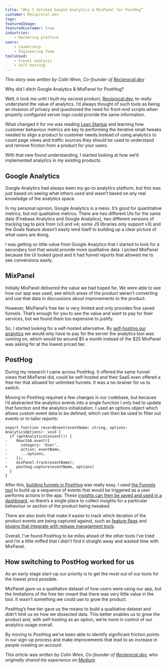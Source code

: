```yaml
---
title: “Why I ditched Google Analytics & MixPanel for PostHog”
customer: Reciprocal.dev
logo:
featuredImage: 
featuredCustomer: true
industries:
    - Marketing platform
users:
    - Leadership
    - Engineering Team
toolsUsed:
    - Funnel analysis
    - Self-hosting
---
```

_This story was written by Colin Wren, Co-founder of [Reciprocal.dev](https://reciprocal.dev/)_

Why did I ditch Google Analytics & MixPanel for PostHog?

Well, it took me until I built my second product, [Reciprocal.dev](https://reciprocal.dev/), to really understand the value of analytics. I’d always thought of such tools as being an invasion of privacy and questioned the need for front-end scripts when properly configured server logs could provide the same information.

What changed it for me was reading [Lean Startup](https://en.wikipedia.org/wiki/The_Lean_Startup) and learning how customer behaviour metrics are key to performing the iterative small tweaks needed to align a product to customer needs.Instead of using analytics to count page views and traffic sources they should be used to understand and remove friction from a product for your users. 

With that new found understanding, I started looking at how we’d implemented analytics in my existing products.

## Google Analytics
Google Analytics had always been my go-to analytics platform, but this was just based on seeing what others used and wasn’t based on any real knowledge of the analytics space. 

In my personal opinion, Google Analytics is a mess. It’s good for quantitative metrics, but not qualitative metrics. There are two different UIs for the same data (Firebase Analytics and Google Analytics), two different versions of tracking tag to pick from (v3 and v4; some JS libraries only support v3) and the Goals feature doesn’t easily lend itself to building up a clear picture of what users are doing.

I was getting so little value from Google Analytics that I started to look for a secondary tool that would provide more qualitative data. I picked MixPanel because the UI looked good and it had funnel reports that allowed me to see conversions easily.

## MixPanel
Initially MixPanel delivered the value we had hoped for. We were able to see how our app was used, see which areas of the product weren’t converting and use that data in discussions about improvements to the product.

However, MixPanel’s free tier is very limited and only provides five saved funnels. That’s enough for you to see the value and want to pay for their services, but we found them too expensive to justify. 

So, I started looking for a self-hosted alternative. By [self-hosting our analytics](https://posthog.com/docs/self-host) we would only have to pay for the server the analytics tool was running on, which would be around $5 a month instead of the $25 MixPanel was asking for at the lowest priced tier.

## PostHog
During my research I came across PostHog. It offered the same funnel views that MixPanel did, could be self-hosted and their SaaS even offered a free tier that allowed for unlimited funnels. It was a no-brainer for us to switch.

Moving to PostHog required a few changes in our codebase, but because I’d abstracted the analytics events into a single function I only had to update that function and the analytics initialization. I used an options object which allows custom event data to be defined, which can then be used to filter out events or to tailor reports:

```
export function recordEvent(eventName: string, options: AnalyticsOptions): void {
  if (getAnalyticsConsent()) {
-    ReactGA.event({
-      category: 'User',
-      action: eventName,
-      ...options,
-    });
-    mixPanel.track(eventName);
+    posthog.capture(eventName, options)
  }
}
```

After this, [building funnels in PostHog](https://posthog.com/docs/user-guides/funnels) was really easy. I used [the Funnels tool](​​https://posthog.com/docs/user-guides/funnels) to build up a sequence of events that would be triggered as a user performs actions in the app. These [insights can then be saved and used in a dashboard](https://posthog.com/docs/user-guides/dashboards), so there’s a single place to collect insights for a particular behaviour or section of the product being tweaked.

There are also tools that make it easier to track which iteration of the product events are being captured against, such as [feature flags](https://posthog.com/docs/user-guides/feature-flags) and [plugins that integrate with release management tools](https://posthog.com/integrations).

Overall, I’ve found PostHog to be miles ahead of the other tools I’ve tried and I’m a little miffed that I didn’t find it straight away and wasted time with MixPanel.

## How switching to PostHog worked for us
As an early stage start-up our priority is to get the most out of our tools for the lowest price possible. 

MixPanel gave us a qualitative dataset of how users were using our app, but the limitations of the free tier meant that there was very little value in the tool. It wasn’t something we could use to grow the product.

PostHog’s free tier gave us the means to build a qualitative dataset and didn’t limit us on how we dissected data. This better enables us to grow the product and, with self-hosting as an option, we’re more in control of our analytics usage overall.

By moving to PostHog we’ve been able to identify significant friction points in our sign-up process and make improvements that lead to an increase in people creating an account.

_This article was written by Colin Wren, Co-founder of [Reciprocal.dev](https://reciprocal.dev/), who originally shared his experience on [Medium](https://colinwren.medium.com/why-i-ditched-google-analytics-mixpanel-for-posthog-841fa77bb8cb)._

